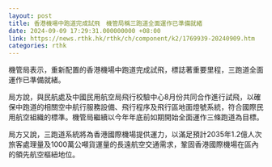 ```yaml
---
layout: post
title: 香港機場中跑道完成試飛　機管局稱三跑道全面運作已準備就緒　
date: 2024-09-09 17:29:31.000000000 +08:00
link: https://news.rthk.hk/rthk/ch/component/k2/1769939-20240909.htm
categories: rthk
---
```


機管局表示，重新配置的香港機場中跑道完成試飛，標誌著重要里程，三跑道全面運作已準備就緒。

局方說，與民航處及中國民用航空局飛行校驗中心8月份共同合作進行試飛，以確保中跑道的相關空中航行服務設備、飛行程序及飛行區地面燈號系統，符合國際民用航空組織的標準。機管局繼續以今年年底前如期開始全面運作三條跑道為目標。

局方又說，三跑道系統將為香港國際機場提供運力，以滿足預計2035年1.2億人次旅客處理量及1000萬公噸貨運量的長遠航空交通需求，鞏固香港國際機場在區內的領先航空樞紐地位。

